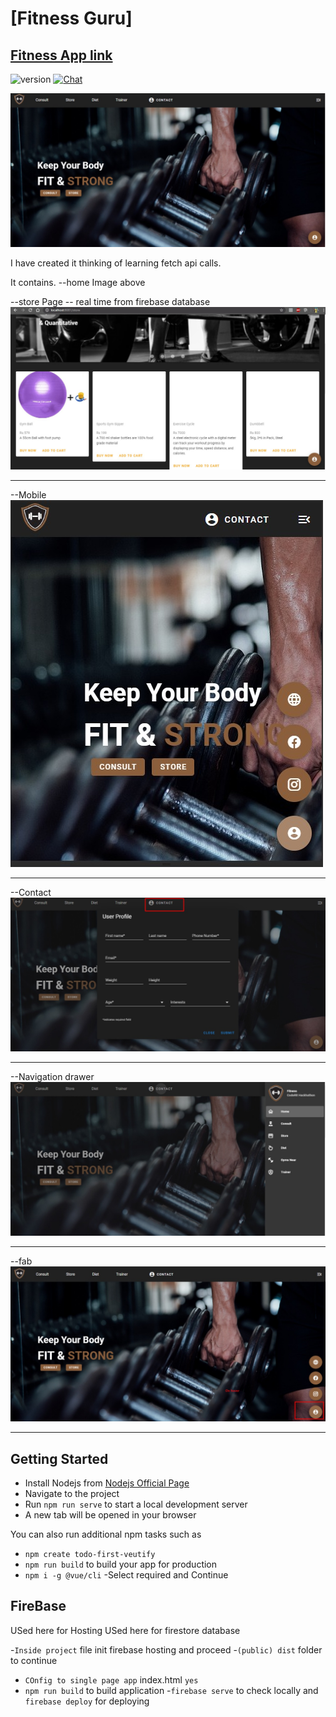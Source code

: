 # [Fitness Guru]

## [Fitness App link](https://fitness-b79f7.firebaseapp.com/)

![version](https://img.shields.io/badge/version-1.0-blue.svg)   [![Chat](https://img.shields.io/badge/chat-on%20instagram-7289da.svg)](https://www.instagram.com/chirag_hs_/?hl=en)

![Product Gif](/images/home.jpeg)


I have created it thinking of learning fetch api calls.

It contains.
--home Image above 

--store Page -- real time from firebase database
![Product Gif](/images/store.jpeg)


------------------------------------------------------------

--Mobile 
![Product Gif](/images/mob.jpeg)


------------------------------------------------------------

--Contact 
![Product Gif](/images/contactform.jpeg)


------------------------------------------------------------

--Navigation drawer 
![Product Gif](/images/navdrawer.jpeg)


------------------------------------------------------------

--fab 
![Product Gif](/images/floatingfab.jpeg)


------------------------------------------------------------


## Getting Started
- Install Nodejs from [Nodejs Official Page](https://nodejs.org/en/)
- Navigate to the project
- Run `npm run serve` to start a local development server
- A new tab will be opened in your browser

You can also run additional npm tasks such as
- `npm create todo-first-veutify`
- `npm run build` to build your app for production
- `npm i -g @vue/cli`
-Select required and Continue


## FireBase
USed here for Hosting
USed here for firestore database

-`Inside project` file init firebase hosting and proceed
-`(public) dist` folder to continue
- `COnfig to single page app` index.html `yes`
- `npm run build` to build application
-`firebase serve` to check locally and `firebase deploy` for deploying